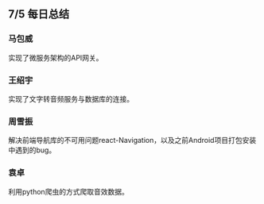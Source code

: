 ## 7/5 每日总结

### 马包威
实现了微服务架构的API网关。

### 王绍宇
实现了文字转音频服务与数据库的连接。

### 周雪振
解决前端导航库的不可用问题react-Navigation，以及之前Android项目打包安装中遇到的bug。

### 袁卓
利用python爬虫的方式爬取音效数据。